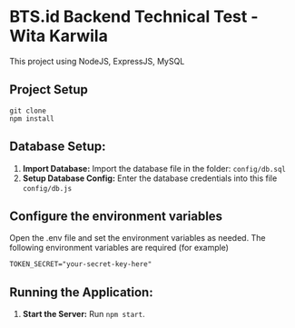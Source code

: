 # BTS.id Backend Technical Test - Wita Karwila

This project using NodeJS, ExpressJS, MySQL

## Project Setup
```
git clone
npm install
```

## Database Setup:

1. **Import Database:** Import the database file in the folder: `config/db.sql`
2. **Setup Database Config:** Enter the database credentials into this file `config/db.js`

## Configure the environment variables
Open the .env file and set the environment variables as needed. The following environment variables are required (for example)
```
TOKEN_SECRET="your-secret-key-here"
```

## Running the Application:

1. **Start the Server:** Run `npm start`.
